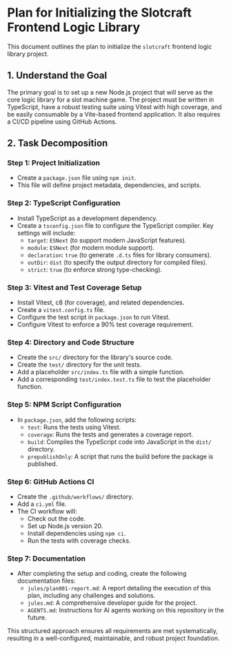 # Plan for Initializing the Slotcraft Frontend Logic Library

This document outlines the plan to initialize the `slotcraft` frontend logic library project.

## 1. Understand the Goal

The primary goal is to set up a new Node.js project that will serve as the core logic library for a slot machine game. The project must be written in TypeScript, have a robust testing suite using Vitest with high coverage, and be easily consumable by a Vite-based frontend application. It also requires a CI/CD pipeline using GitHub Actions.

## 2. Task Decomposition

### Step 1: Project Initialization
- Create a `package.json` file using `npm init`.
- This file will define project metadata, dependencies, and scripts.

### Step 2: TypeScript Configuration
- Install TypeScript as a development dependency.
- Create a `tsconfig.json` file to configure the TypeScript compiler. Key settings will include:
    - `target`: `ESNext` (to support modern JavaScript features).
    - `module`: `ESNext` (for modern module support).
    - `declaration`: `true` (to generate `.d.ts` files for library consumers).
    - `outDir`: `dist` (to specify the output directory for compiled files).
    - `strict`: `true` (to enforce strong type-checking).

### Step 3: Vitest and Test Coverage Setup
- Install Vitest, c8 (for coverage), and related dependencies.
- Create a `vitest.config.ts` file.
- Configure the test script in `package.json` to run Vitest.
- Configure Vitest to enforce a 90% test coverage requirement.

### Step 4: Directory and Code Structure
- Create the `src/` directory for the library's source code.
- Create the `test/` directory for the unit tests.
- Add a placeholder `src/index.ts` file with a simple function.
- Add a corresponding `test/index.test.ts` file to test the placeholder function.

### Step 5: NPM Script Configuration
- In `package.json`, add the following scripts:
    - `test`: Runs the tests using Vitest.
    - `coverage`: Runs the tests and generates a coverage report.
    - `build`: Compiles the TypeScript code into JavaScript in the `dist/` directory.
    - `prepublishOnly`: A script that runs the build before the package is published.

### Step 6: GitHub Actions CI
- Create the `.github/workflows/` directory.
- Add a `ci.yml` file.
- The CI workflow will:
    - Check out the code.
    - Set up Node.js version 20.
    - Install dependencies using `npm ci`.
    - Run the tests with coverage checks.

### Step 7: Documentation
- After completing the setup and coding, create the following documentation files:
    - `jules/plan001-report.md`: A report detailing the execution of this plan, including any challenges and solutions.
    - `jules.md`: A comprehensive developer guide for the project.
    - `AGENTS.md`: Instructions for AI agents working on this repository in the future.

This structured approach ensures all requirements are met systematically, resulting in a well-configured, maintainable, and robust project foundation.

